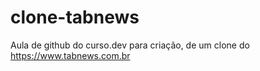 # clone-tabnews
Aula de github do curso.dev para criação, de um clone do https://www.tabnews.com.br
